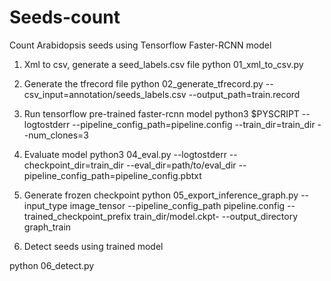 # Seeds-count
Count Arabidopsis seeds using Tensorflow Faster-RCNN model
1. Xml to csv, generate a seed_labels.csv file 
python 01_xml_to_csv.py

2. Generate the tfrecord file
python 02_generate_tfrecord.py --csv_input=annotation/seeds_labels.csv  --output_path=train.record

3. Run tensorflow pre-trained faster-rcnn model
python3 $PYSCRIPT --logtostderr --pipeline_config_path=pipeline.config --train_dir=train_dir --num_clones=3

4. Evaluate model
python3 04_eval.py --logtostderr --checkpoint_dir=train_dir --eval_dir=path/to/eval_dir --pipeline_config_path=pipeline_config.pbtxt

5. Generate frozen checkpoint
python 05_export_inference_graph.py --input_type image_tensor --pipeline_config_path pipeline.config --trained_checkpoint_prefix train_dir/model.ckpt- --output_directory graph_train

6. Detect seeds using trained model

python 06_detect.py
